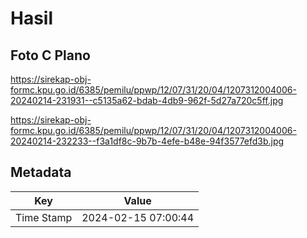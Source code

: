 # Hasil

## Foto C Plano

https://sirekap-obj-formc.kpu.go.id/6385/pemilu/ppwp/12/07/31/20/04/1207312004006-20240214-231931--c5135a62-bdab-4db9-962f-5d27a720c5ff.jpg

https://sirekap-obj-formc.kpu.go.id/6385/pemilu/ppwp/12/07/31/20/04/1207312004006-20240214-232233--f3a1df8c-9b7b-4efe-b48e-94f3577efd3b.jpg


## Metadata

| Key        | Value               |
| ---------- | ------------------- |
| Time Stamp | 2024-02-15 07:00:44 |



